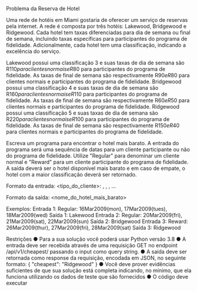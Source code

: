 Problema da Reserva de Hotel

Uma rede de hotéis em Miami gostaria de oferecer um serviço de reservas pela internet. A rede é composta por três hotéis: Lakewood, Bridgewood e Ridgewood. Cada hotel tem
taxas diferenciadas para dia de semana ou final de semana, incluindo taxas específicas para participantes do programa de fidelidade. Adicionalmente, cada hotel tem uma classificação,
indicando a excelência do serviço.

Lakewood possui uma classificação 3 e suas taxas de dia de semana são R$110 para clientes normais e R$80 para participantes do programa de fidelidade. As taxas de final de semana
são respectivamente R$90 e R$80 para clientes normais e participantes do programa de fidelidade. Bridgewood possui uma classificação 4 e suas taxas de dia de semana são R$160
para clientes normais e R$110 para participantes do programa de fidelidade. As taxas de final de semana são respectivamente R$60 e R$50 para clientes normais e participantes do
programa de fidelidade. Ridgewood possui uma classificação 5 e suas taxas de dia de semana são R$220 para clientes normais e R$100 para participantes do programa de fidelidade.
As taxas de final de semana são respectivamente R$150 e R$40 para clientes normais e participantes do programa de fidelidade.

Escreva um programa para encontrar o hotel mais barato. A entrada do programa será uma sequência de datas para um cliente participante ou não do programa de fidelidade. Utilize
"Regular" para denominar um cliente normal e "Reward" para um cliente participante do programa de fidelidade. A saída deverá ser o hotel disponível mais barato e em caso de
empate, o hotel com a maior classificação deverá ser retornado.

Formato da entrada:
<tipo_do_cliente>: <data1>, <data2>, <data3>, …

Formato da saída:
<nome_do_hotel_mais_barato>

Exemplos:
Entrada 1: Regular: 16Mar2009(mon), 17Mar2009(tues), 18Mar2009(wed) Saída 1: Lakewood
Entrada 2: Regular: 20Mar2009(fri), 21Mar2009(sat), 22Mar2009(sun) Saída 2: Bridgewood
Entrada 3: Reward: 26Mar2009(thur), 27Mar2009(fri), 28Mar2009(sat) Saída 3: Ridgewood

Restrições
● Para a sua solução você poderá usar Python versão 3.8
● A entrada deve ser recebida através de uma requisição GET no endpoint /api/v1/cheapest/ passando o input como query string.
● A saída deve ser retornada como response da requisição, encodada em JSON, no seguinte formato:
{
 "cheapest": "Ridgewood"
}
● Você deve prover evidências suficientes de que sua solução está completa indicando, no mínimo, que ela funciona utilizando os dados de teste que são fornecidos
● O código deve executar